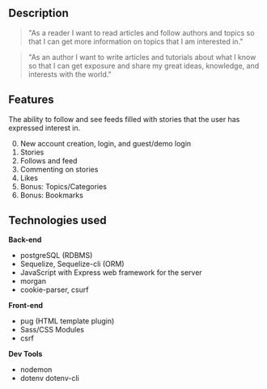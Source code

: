 
## Description
> "As a reader I want to read articles and follow authors and topics so that I can get more information on topics that I am interested in."

> "As an author I want to write articles and tutorials about what I know so that I can get exposure and share my great ideas, knowledge, and interests with the world."


## Features
The ability to follow and see feeds filled with stories that the user has expressed interest in.

0. New account creation, login, and guest/demo login
1. Stories
2. Follows and feed
3. Commenting on stories
4. Likes
5. Bonus: Topics/Categories
6. Bonus: Bookmarks


## Technologies used
**Back-end**
* postgreSQL (RDBMS)
* Sequelize, Sequelize-cli (ORM)
* JavaScript with Express web framework for the server
* morgan
* cookie-parser, csurf

**Front-end**
* pug (HTML template plugin)
* Sass/CSS Modules
* csrf

**Dev Tools**
* nodemon
* dotenv dotenv-cli

